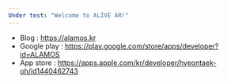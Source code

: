 ```yaml
---
Under test: "Welcome to ALIVE AR!"
---
```


* Blog : https://alamos.kr
* Google play :   https://play.google.com/store/apps/developer?id=ALAMOS
* App store : https://apps.apple.com/kr/developer/hyeontaek-oh/id1440462743
